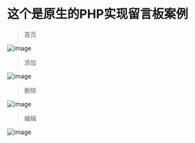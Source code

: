 # 这个是原生的PHP实现留言板案例

> 首页

 ![image](https://github.com/jankinsun/web2017/raw/master/PHP/message_board/img/index.png)
 
 > 添加

 ![image](https://github.com/jankinsun/web2017/raw/master/PHP/message_board/img/add.png)
 
 > 删除

 ![image](https://github.com/jankinsun/web2017/raw/master/PHP/message_board/img/delete.png)
 
 > 编辑

 ![image](https://github.com/jankinsun/web2017/raw/master/PHP/message_board/img/edit.png)

